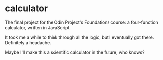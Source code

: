 # calculator
The final project for the Odin Project's Foundations course: a four-function calculator, written in JavaScript.

It took me a while to think through all the logic, but I eventually got there. Definitely a headache.

Maybe I'll make this a scientific calculator in the future, who knows?